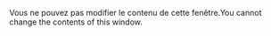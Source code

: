 <span data-ttu-id="001df-101">Vous ne pouvez pas modifier le contenu de cette fenêtre.</span><span class="sxs-lookup"><span data-stu-id="001df-101">You cannot change the contents of this window.</span></span>
